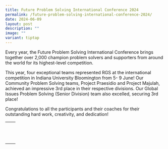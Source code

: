 ```yaml
---
title: Future Problem Solving International Conference 2024
permalink: /future-problem-solving-international-conference-2024/
date: 2024-06-09
layout: post
description: ""
image: ""
variant: tiptap
---
```

<p>Every year, the Future Problem Solving International Conference brings
together over 2,000 champion problem solvers and supporters from around
the world for its highest-level competition.</p>
<p>This year, four exceptional teams represented RGS at the international
competition in Indiana University Bloomington from 5- 9 June! Our Community
Problem Solving teams, Project Praesidio and Project Majulah, achieved
an impressive 3rd place in their respective divisions. Our Global Issues
Problem Solving (Senior Division) team also excelled, securing 3rd place!</p>
<p>Congratulations to all the participants and their coaches for their outstanding
hard work, creativity, and dedication!</p>
<p></p>
<table style="minWidth: 50px">
<colgroup>
<col>
<col>
</colgroup>
<tbody>
<tr>
<th rowspan="1" colspan="1">
<p></p>
</th>
<th rowspan="1" colspan="1">
<p></p>
</th>
</tr>
<tr>
<td rowspan="1" colspan="1">
<p></p>
</td>
<td rowspan="1" colspan="1">
<p></p>
</td>
</tr>
<tr>
<td rowspan="1" colspan="1">
<p></p>
</td>
<td rowspan="1" colspan="1">
<p></p>
</td>
</tr>
</tbody>
</table>
<p></p>